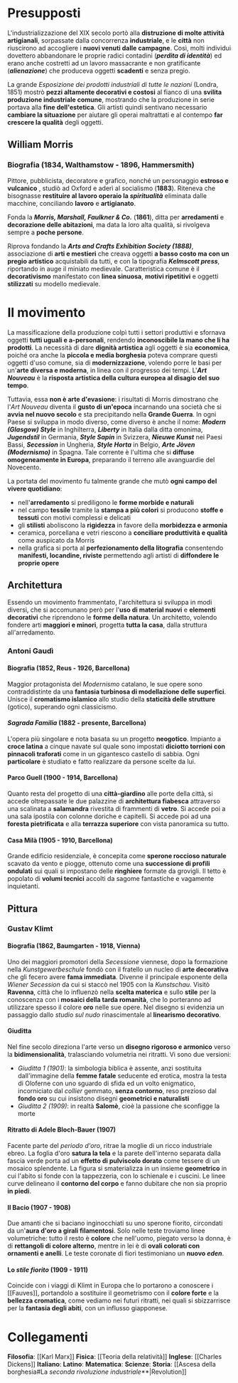 # Presupposti
L'industrializzazione del XIX secolo portò alla **distruzione di molte attività artigianali**, sorpassate dalla concorrenza **industriale**, e le **città** non riuscirono ad accogliere i **nuovi venuti dalle campagne**. Così, molti individui dovettero abbandonare le proprie radici contadini (***perdita di identità***) ed erano anche costretti ad un lavoro massacrante e non gratificante (***alienazione***) che produceva oggetti **scadenti** e senza pregio.

La grande *Esposizione dei prodotti industriali di tutte le nazioni* (Londra, 1851) mostrò **pezzi altamente decorativi e costosi** al fianco di una **svilita produzione industriale comune**, mostrando che la produzione in serie portava alla **fine dell'estetica**. Gli artisti quindi sentivano necessario **cambiare la situazione** per aiutare gli operai maltrattati e al contempo **far crescere la qualità** degli oggetti.
## William Morris
### Biografia (1834, Walthamstow - 1896, Hammersmith)
Pittore, pubblicista, decoratore e grafico, nonché un personaggio **estroso e vulcanico** , studiò ad Oxford e aderì al socialismo (**1883**). Riteneva che bisognasse **restituire al lavoro operaio la *spiritualità*** eliminata dalle macchine, conciliando **lavoro** e **artigianato**.

Fonda la ***Morris, Marshall, Faulkner & Co.*** (**1861**), ditta per **arredamenti** e **decorazione delle abitazioni**, ma data la loro alta qualità, si rivolgeva sempre a **poche persone**.

Riprova fondando la ***Arts and Crafts Exhibition Society (1888)***, associazione di **arti e mestieri** che creava oggetti **a basso costo ma con un pregio artistico** acquistabili da tutti, e con la tipografia ***Kelmscott press***, riportando in auge il miniato medievale. Caratteristica comune è il **decorativismo** manifestato con **linea sinuosa**, **motivi ripetitivi** e oggetti **stilizzati** su modello medievale.
# Il movimento
La massificazione della produzione colpì tutti i settori produttivi e sfornava oggetti **tutti uguali e a-personali**, rendendo **inconoscibile la mano che li ha prodotti**. La necessità di dare **dignità artistica** agli oggetti è sia **economica**, poiché ora anche la **piccola e media borghesia** poteva comprare questi oggetti d'uso comune, sia di **modernizzazione**, volendo porre le basi per un'**arte diversa e moderna**, in linea con il progresso dei tempi. L'***Art Nouveau*** è la **risposta artistica della cultura europea al disagio del suo tempo**.

Tuttavia, essa **non è arte d'evasione**: i risultati di Morris dimostrano che l'*Art Nouveau* diventa il **gusto di un'epoca** incarnando una società che si **avvia nel nuovo secolo** e sta precipitando nella **Grande Guerra**. In ogni Paese si sviluppa in modo diverso, come diverso è anche il nome: ***Modern (Glasgow) Style*** in Inghilterra, ***Liberty*** in Italia dalla ditta omonima, ***Jugendstil*** in Germania, ***Style Sapin*** in Svizzera, ***Nieuwe Kunst*** nei Paesi Bassi, ***Secession*** in Ungheria, ***Style Horta*** in Belgio, ***Arte Jòven (Modernismo)*** in Spagna. Tale corrente è l'ultima che si **diffuse omogeneamente in Europa**, preparando il terreno alle avanguardie del Novecento.

La portata del movimento fu talmente grande che mutò **ogni campo del vivere quotidiano**:
- nell'**arredamento** si prediligono le **forme morbide e naturali**
- nel campo **tessile** tramite la **stampa a più colori** si producono **stoffe e tessuti** con motivi complessi e delicati
- gli **stilisti** aboliscono la **rigidezza** in favore della **morbidezza e armonia**
- ceramica, porcellana e vetri riescono a **conciliare produttività e qualità** come auspicato da Morris
- nella grafica si porta al **perfezionamento della litografia** consentendo **manifesti, locandine, riviste** permettendo agli artisti di **diffondere le proprie opere**
## Architettura
Essendo un movimento frammentato, l'architettura si sviluppa in modi diversi, che si accomunano però per l'**uso di material nuovi** e **elementi decorativi** che riprendono le **forme della natura**. Un architetto, volendo fondere arti **maggiori e minori**, progetta **tutta la casa**, dalla struttura all'arredamento.
### Antoni Gaudì
#### Biografia (1852, Reus - 1926, Barcellona)
Maggior protagonista del *Modernismo* catalano, le sue opere sono contraddistinte da una **fantasia turbinosa di modellazione delle superfici**. Unisce il **cromatismo islamico** allo studio della **staticità delle strutture** (gotico), superando ogni classicismo.
#### *Sagrada Familia* (1882 - presente, Barcellona)
L'opera più singolare e nota basata su un progetto **neogotico**. Impianto a **croce latina** a cinque navate sul quale sono impostati **diciotto torrioni con pinnacoli traforati** come in un gigantesco castello di sabbia. Ogni **particolare** è studiato e fatto realizzare da persone scelte da lui.
#### Parco Guell (1900 - 1914, Barcellona)
Quanto resta del progetto di una **città-giardino** alle porte della città, si accede oltrepassate le due palazzine di **architettura fiabesca** attraverso una scalinata a **salamandra** rivestita di frammenti di **vetro**. Si accede poi a una sala ipostila con colonne doriche e capitelli. Si accede poi ad una **foresta pietrificata** e alla **terrazza superiore** con vista panoramica su tutto.
#### Casa Milà (1905 - 1910, Barcellona)
Grande edificio residenziale, è concepita come **sperone roccioso naturale** scavato da vento e piogge, ottenuto come una **successione di profili ondulati** sui quali si impostano delle  **ringhiere** formate da grovigli. Il tetto è popolato di  **volumi tecnici** accolti da sagome fantastiche e vagamente inquietanti.
## Pittura
### Gustav Klimt
#### Biografia (1862, Baumgarten - 1918, Vienna)
Uno dei maggiori promotori della *Secessione* viennese, dopo la formazione nella *Kunstgewerbeschule* fondò con il fratello un nucleo di **arte decorativa** che gli fecero avere **fama immediata**. Divenne il principale esponente della *Wiener Secession* da cui si staccò nel 1905 con la *Kunstschau*. Visitò **Ravenna**, città che lo influenzò nella **scelta materica** e sullo **stile** per la conoscenza con i **mosaici della tarda romanità**, che lo porteranno ad utilizzare spesso il colore **oro** nelle sue opere. Nel disegno si evidenzia un passaggio dallo *studio sul nudo* rinascimentale al **linearismo decorativo**.
#### Giuditta
Nel fine secolo direziona l'arte verso un **disegno rigoroso e armonico** verso la **bidimensionalità**, tralasciando volumetria nei ritratti. Vi sono due versioni:
- *Giuditta 1 (1901)*: la simbologia biblica è assente, anzi sostituita dall'immagine della **femme fatale** seducente ed erotica, mostra la testa di Oloferne con uno sguardo di sfida ed un volto enigmatico, incorniciato dal *collier* gemmato, **senza contorno**, reso prezioso dal **fondo oro** su cui insistono disegni **geometrici e naturalisti**
- *Giuditta 2 (1909)*: in realtà **Salomè**, cioè la passione che sconfigge la morte
#### Ritratto di Adele Bloch-Bauer (1907)
Facente parte del *periodo d'oro*, ritrae la moglie di un ricco industriale ebreo. La foglia d'oro **satura la tela** e la parete dell'interno separata dalla fascia verde porta ad un **effetto di pulviscolo dorato** come tessere di un mosaico splendente. La figura si smaterializza in un insieme **geometrico** in cui l'abito si fonde con la tappezzeria, con lo schienale e i cuscini. Le linee curve delineano il **contorno del corpo** e fanno dubitare che non sia proprio **in piedi**.
#### Il Bacio (1907 - 1908)
Due amanti che si baciano inginocchiati su uno sperone fiorito, circondati da un'**aura d'oro a girali filamentosi**. Solo nelle teste troviamo linee volumetriche: tutto il resto è **colore** che nell'uomo, piegato verso la donna, è di **rettangoli di colore alterno**, mentre in lei è di **ovali colorati con ornamenti e anelli**. Le teste coronate di fiori testimoniano un **nuovo *eden***.
#### Lo *stile fiorito* (1909 - 1911)
Coincide con i viaggi di Klimt in Europa che lo portarono a conoscere i [[Fauves]], portandolo a sostituire il geometrismo con il **colore forte** e la **bellezza cromatica**, come vediamo nei futuri ritratti, nei quali si sbizzarrisce per la **fantasia degli abiti**, con un influsso giapponese.
# Collegamenti
**Filosofia**: [[Karl Marx]]
**Fisica**: [[Teoria della relatività]]
**Inglese**: [[Charles Dickens]]
**Italiano**: 
**Latino**: 
**Matematica**:
**Scienze**:
**Storia**: [[Ascesa della borghesia#La *seconda rivoluzione industriale***|Revolution]]
